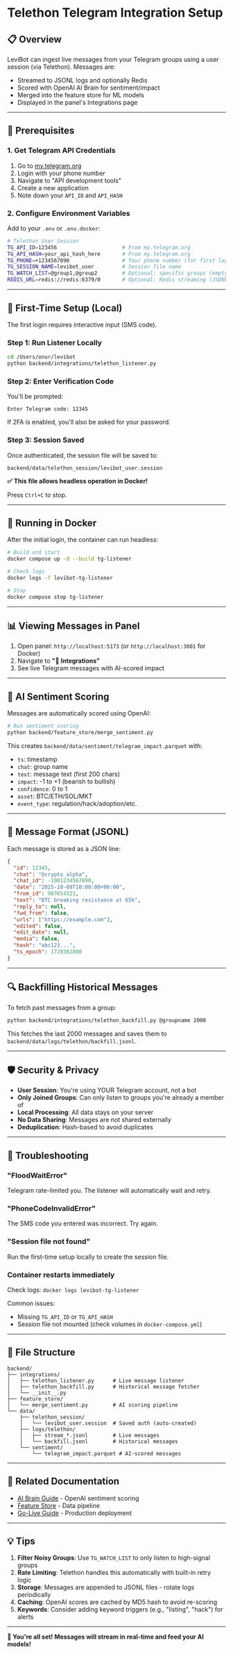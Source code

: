 # Telethon Telegram Integration Setup

## 📋 Overview

LeviBot can ingest live messages from your Telegram groups using a user session (via Telethon). Messages are:

- Streamed to JSONL logs and optionally Redis
- Scored with OpenAI AI Brain for sentiment/impact
- Merged into the feature store for ML models
- Displayed in the panel's Integrations page

---

## 🔑 Prerequisites

### 1. Get Telegram API Credentials

1. Go to [my.telegram.org](https://my.telegram.org)
2. Login with your phone number
3. Navigate to "API development tools"
4. Create a new application
5. Note down your `API_ID` and `API_HASH`

### 2. Configure Environment Variables

Add to your `.env` or `.env.docker`:

```bash
# Telethon User Session
TG_API_ID=123456                     # From my.telegram.org
TG_API_HASH=your_api_hash_here       # From my.telegram.org
TG_PHONE=+1234567890                 # Your phone number (for first login only)
TG_SESSION_NAME=levibot_user         # Session file name
TG_WATCH_LIST=@group1,@group2        # Optional: specific groups (empty = all joined)
REDIS_URL=redis://redis:6379/0       # Optional: Redis streaming (JSONL fallback)
```

---

## 🚀 First-Time Setup (Local)

The first login requires interactive input (SMS code).

### Step 1: Run Listener Locally

```bash
cd /Users/onur/levibot
python backend/integrations/telethon_listener.py
```

### Step 2: Enter Verification Code

You'll be prompted:

```
Enter Telegram code: 12345
```

If 2FA is enabled, you'll also be asked for your password.

### Step 3: Session Saved

Once authenticated, the session file will be saved to:

```
backend/data/telethon_session/levibot_user.session
```

**✅ This file allows headless operation in Docker!**

Press `Ctrl+C` to stop.

---

## 🐳 Running in Docker

After the initial login, the container can run headless:

```bash
# Build and start
docker compose up -d --build tg-listener

# Check logs
docker logs -f levibot-tg-listener

# Stop
docker compose stop tg-listener
```

---

## 📊 Viewing Messages in Panel

1. Open panel: `http://localhost:5173` (or `http://localhost:3001` for Docker)
2. Navigate to **"🔗 Integrations"**
3. See live Telegram messages with AI-scored impact

---

## 🧠 AI Sentiment Scoring

Messages are automatically scored using OpenAI:

```bash
# Run sentiment scoring
python backend/feature_store/merge_sentiment.py
```

This creates `backend/data/sentiment/telegram_impact.parquet` with:

- `ts`: timestamp
- `chat`: group name
- `text`: message text (first 200 chars)
- `impact`: -1 to +1 (bearish to bullish)
- `confidence`: 0 to 1
- `asset`: BTC/ETH/SOL/MKT
- `event_type`: regulation/hack/adoption/etc.

---

## 📜 Message Format (JSONL)

Each message is stored as a JSON line:

```json
{
  "id": 12345,
  "chat": "@crypto_alpha",
  "chat_id": -1001234567890,
  "date": "2025-10-08T10:00:00+00:00",
  "from_id": 987654321,
  "text": "BTC breaking resistance at 65k",
  "reply_to": null,
  "fwd_from": false,
  "urls": ["https://example.com"],
  "edited": false,
  "edit_date": null,
  "media": false,
  "hash": "abc123...",
  "ts_epoch": 1728382800
}
```

---

## 🔍 Backfilling Historical Messages

To fetch past messages from a group:

```bash
python backend/integrations/telethon_backfill.py @groupname 2000
```

This fetches the last 2000 messages and saves them to `backend/data/logs/telethon/backfill.jsonl`.

---

## 🛡️ Security & Privacy

- **User Session**: You're using YOUR Telegram account, not a bot
- **Only Joined Groups**: Can only listen to groups you're already a member of
- **Local Processing**: All data stays on your server
- **No Data Sharing**: Messages are not shared externally
- **Deduplication**: Hash-based to avoid duplicates

---

## 🧷 Troubleshooting

### "FloodWaitError"

Telegram rate-limited you. The listener will automatically wait and retry.

### "PhoneCodeInvalidError"

The SMS code you entered was incorrect. Try again.

### "Session file not found"

Run the first-time setup locally to create the session file.

### Container restarts immediately

Check logs: `docker logs levibot-tg-listener`

Common issues:

- Missing `TG_API_ID` or `TG_API_HASH`
- Session file not mounted (check volumes in `docker-compose.yml`)

---

## 📁 File Structure

```
backend/
├── integrations/
│   ├── telethon_listener.py      # Live message listener
│   ├── telethon_backfill.py      # Historical message fetcher
│   └── __init__.py
├── feature_store/
│   └── merge_sentiment.py        # AI scoring pipeline
└── data/
    ├── telethon_session/
    │   └── levibot_user.session  # Saved auth (auto-created)
    ├── logs/telethon/
    │   ├── stream_*.jsonl        # Live messages
    │   └── backfill.jsonl        # Historical messages
    └── sentiment/
        └── telegram_impact.parquet # AI-scored messages
```

---

## 🔗 Related Documentation

- [AI Brain Guide](./ML_SPRINT1_GUIDE.md) - OpenAI sentiment scoring
- [Feature Store](./ML_SPRINT0_GUIDE.md) - Data pipeline
- [Go-Live Guide](./GO_LIVE_GUIDE.md) - Production deployment

---

## 💡 Tips

1. **Filter Noisy Groups**: Use `TG_WATCH_LIST` to only listen to high-signal groups
2. **Rate Limiting**: Telethon handles this automatically with built-in retry logic
3. **Storage**: Messages are appended to JSONL files - rotate logs periodically
4. **Caching**: OpenAI scores are cached by MD5 hash to avoid re-scoring
5. **Keywords**: Consider adding keyword triggers (e.g., "listing", "hack") for alerts

---

**🎉 You're all set! Messages will stream in real-time and feed your AI models!**

